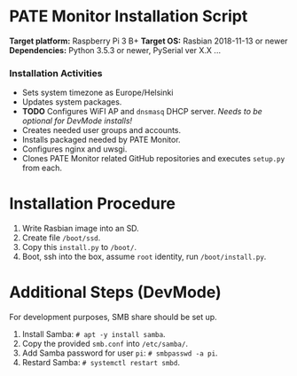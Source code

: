 # PATE Monitor Installation Script

**Target platform:** Raspberry Pi 3 B+
**Target OS:** Rasbian 2018-11-13 or newer
**Dependencies:** Python 3.5.3 or newer, PySerial ver X.X ...

### Installation Activities

 - Sets system timezone as Europe/Helsinki
 - Updates system packages.
 - **TODO** Configures WiFI AP and `dnsmasq` DHCP server. _Needs to be optional for DevMode installs!_
 - Creates needed user groups and accounts.
 - Installs packaged needed by PATE Monitor.
 - Configures nginx and uwsgi.
 - Clones PATE Monitor related GitHub repositories and executes `setup.py` from each.

# Installation Procedure

 1. Write Rasbian image into an SD.
 2. Create file `/boot/ssd`.
 3. Copy this `install.py` to `/boot/`.
 4. Boot, ssh into the box, assume `root` identity, run `/boot/install.py`.

# Additional Steps (DevMode)

For development purposes, SMB share should be set up.

  1. Install Samba: `# apt -y install samba`.
  2. Copy the provided `smb.conf` into `/etc/samba/`.
  3. Add Samba password for user `pi`: `# smbpasswd -a pi`.
  4. Restard Samba: `# systemctl restart smbd`.

